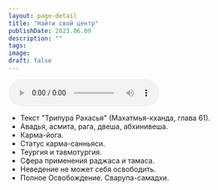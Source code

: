 ```yaml
---
layout: page-detail
title: "Найти свой центр"
publishDate: 2023.06.09
description: ""
tags:
image:
draft: false
---
```


<audio title="2023.06.09 - Найти свой центр.mp3" src="/upload/iblock/583/58304c2be969c77d8839a07d50180dd7.mp3" controls=""></audio>

* Текст "Трипура Рахасья" (Махатмья-кханда, глава 61).
* Авадья, асмита, рага, двеша, абхинивеша.
* Карма-йога.
* Статус карма-санньяси.
* Теургия и тавмотургия.
* Сфера применения раджаса и тамаса.
* Неведение не может себя освободить.
* Полное Освобождение. Сварупа-самадхи.

  
